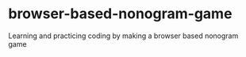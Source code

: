 # browser-based-nonogram-game
Learning and practicing coding by making a browser based nonogram game
